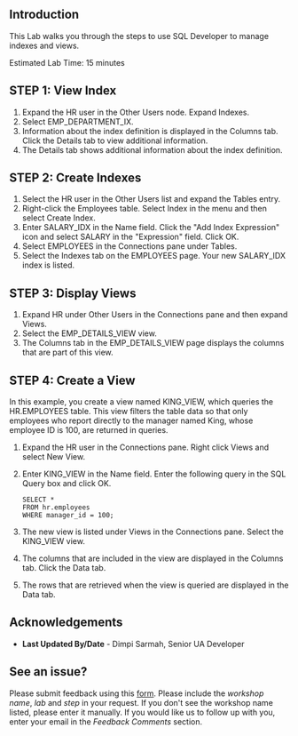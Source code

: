 ## Introduction
This Lab walks you through the steps to use SQL Developer to manage indexes and views.

Estimated Lab Time: 15 minutes

## **STEP 1**: View Index

1. Expand the HR user in the Other Users node. Expand Indexes.
2. Select EMP_DEPARTMENT_IX.
3. Information about the index definition is displayed in the Columns tab. Click the Details tab to view additional information.
4. The Details tab shows additional information about the index definition.

## **STEP 2**: Create Indexes

1. Select the HR user in the Other Users list and expand the Tables entry.
2. Right-click the Employees table. Select Index in the menu and then select Create Index.
3. Enter SALARY_IDX in the Name field. Click the "Add Index Expression" icon and select SALARY in the "Expression" field. Click OK.
4. Select EMPLOYEES in the Connections pane under Tables.
5. Select the Indexes tab on the EMPLOYEES page. Your new SALARY_IDX index is listed.

## **STEP 3**: Display Views

1. Expand HR under Other Users in the Connections pane and then expand Views.
2. Select the EMP_DETAILS_VIEW view.
3. The Columns tab in the EMP_DETAILS_VIEW page displays the columns that are part of this view.


## **STEP 4**: Create a View

In this example, you create a view named KING_VIEW, which queries the HR.EMPLOYEES table. This view filters the table data so that only employees who report directly to the manager named King, whose employee ID is 100, are returned in queries.

1. Expand the HR user in the Connections pane. Right click Views and select New View.
2. Enter KING_VIEW in the Name field. Enter the following query in the SQL Query box and click OK.

    ```
    SELECT *
    FROM hr.employees
    WHERE manager_id = 100;
    ```

3. The new view is listed under Views in the Connections pane. Select the KING_VIEW view.

4. The columns that are included in the view are displayed in the Columns tab. Click the Data tab.

5. The rows that are retrieved when the view is queried are displayed in the Data tab.


## Acknowledgements

* **Last Updated By/Date** - Dimpi Sarmah, Senior UA Developer

## See an issue?
Please submit feedback using this [form](https://apexapps.oracle.com/pls/apex/f?p=133:1:::::P1_FEEDBACK:1). Please include the *workshop name*, *lab* and *step* in your request.  If you don't see the workshop name listed, please enter it manually. If you would like us to follow up with you, enter your email in the *Feedback Comments* section.
